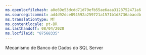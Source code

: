 ```yaml
---
ms.openlocfilehash: a0e69e53dcdd71d79efb55ae6aaa3128752471a6
ms.sourcegitcommit: ad4d92dce894592a259721a1571b1d8736abacdb
ms.translationtype: MT
ms.contentlocale: pt-BR
ms.lasthandoff: 08/04/2020
ms.locfileid: "87568335"
---
```

Mecanismo de Banco de Dados do SQL Server
